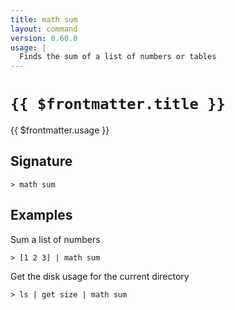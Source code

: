 ```yaml
---
title: math sum
layout: command
version: 0.60.0
usage: |
  Finds the sum of a list of numbers or tables
---
```


# `{{ $frontmatter.title }}`

<div style='white-space: pre-wrap;'>{{ $frontmatter.usage }}</div>

## Signature

`> math sum `

## Examples

Sum a list of numbers

```shell
> [1 2 3] | math sum
```

Get the disk usage for the current directory

```shell
> ls | get size | math sum
```
